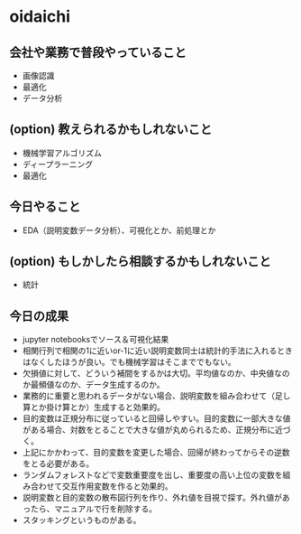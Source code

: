 ﻿# oidaichi

## 会社や業務で普段やっていること
* 画像認識
* 最適化
* データ分析
## (option) 教えられるかもしれないこと
* 機械学習アルゴリズム
* ディープラーニング
* 最適化
## 今日やること
* EDA（説明変数データ分析）、可視化とか、前処理とか
## (option) もしかしたら相談するかもしれないこと
* 統計
## 今日の成果
* jupyter notebooksでソース＆可視化結果
* 相関行列で相関の1に近いor-1に近い説明変数同士は統計的手法に入れるときはなくしたほうが良い。でも機械学習はそこまででもない。
* 欠損値に対して、どういう補間をするかは大切。平均値なのか、中央値なのか最頻値なのか、データ生成するのか。
* 業務的に重要と思われるデータがない場合、説明変数を組み合わせて（足し算とか掛け算とか）生成すると効果的。
* 目的変数は正規分布に従っていると回帰しやすい。目的変数に一部大きな値がある場合、対数をとることで大きな値が丸められるため、正規分布に近づく。
* 上記にかかわって、目的変数を変更した場合、回帰が終わってからその逆数をとる必要がある。
* ランダムフォレストなどで変数重要度を出し、重要度の高い上位の変数を組み合わせて交互作用変数を作ると効果的。
* 説明変数と目的変数の散布図行列を作り、外れ値を目視で探す。外れ値があったら、マニュアルで行を削除する。
* スタッキングというものがある。
